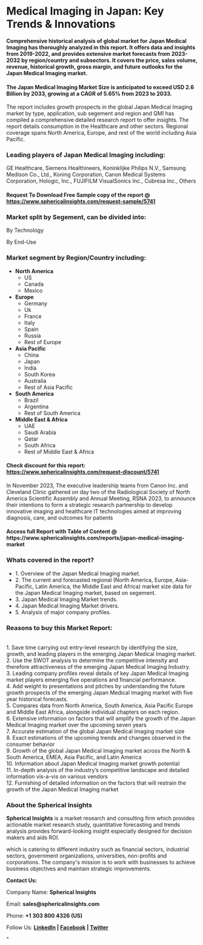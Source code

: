 <h1><strong>Medical Imaging in Japan: Key Trends &amp; Innovations</strong></h1>
<p><strong>Comprehensive historical analysis of global market for Japan Medical Imaging has thoroughly analyzed in this report. It offers data and insights from 2019-2022, and provides extensive market forecasts from 2023-2032 by region/country and subsectors. It covers the price, sales volume, revenue, historical growth, gross margin, and future outlooks for the Japan Medical Imaging market.</strong></p>
<h4><strong>The Japan Medical Imaging Market Size is anticipated to exceed USD 2.6 Billion by 2033, growing at a CAGR of 5.65% from 2023 to 2033.</strong></h4>
<p>The report includes growth prospects in the global Japan Medical Imaging market by type, application, sub segement and region and QMI has compiled a comprehensive detailed research report to offer insights. The report details consumption in the Healthcare and other sectors. Regional coverage spans North America, Europe, and rest of the world including Asia Pacific.</p>
<h3><strong>Leading players of Japan Medical Imaging including:</strong></h3>
<p>GE Healthcare, Siemens Healthineers, Koninklijke Philips N.V., Samsung Medison Co., Ltd., Koning Corporation, Canon Medical Systems Corporation, Hologic, Inc., FUJIFILM VisualSonics Inc., Cubresa Inc., Others</p>
<h4>Request To Download Free Sample copy of the report @ <a href="https://www.sphericalinsights.com/request-sample/5741">https://www.sphericalinsights.com/request-sample/5741</a></h4>
<h3><strong>Market split by Segement, can be divided into:</strong></h3>
<p>By Technology</p>
<p>By End-Use</p>
<h3><strong>Market segment by Region/Country including:</strong></h3>
<ul>
<li><strong>North America</strong>
<ul>
<li>US</li>
<li>Canada</li>
<li>Mexico</li>
</ul>
</li>
<li><strong>Europe</strong>
<ul>
<li>Germany</li>
<li>Uk</li>
<li>France</li>
<li>Italy</li>
<li>Spain</li>
<li>Russia</li>
<li>Rest of Europe</li>
</ul>
</li>
<li><strong>Asia Pacific</strong>
<ul>
<li>China</li>
<li>Japan</li>
<li>India</li>
<li>South Korea</li>
<li>Australia</li>
<li>Rest of Asia Pacific</li>
</ul>
</li>
<li><strong>South America</strong>
<ul>
<li>Brazil</li>
<li>Argentina</li>
<li>Rest of South America</li>
</ul>
</li>
<li><strong>Middle East &amp; Africa</strong>
<ul>
<li>UAE</li>
<li>Saudi Arabia</li>
<li>Qatar</li>
<li>South Africa</li>
<li>Rest of Middle East &amp; Africa</li>
</ul>
</li>
</ul>
<h4>Check discount for this report: <a href="https://www.sphericalinsights.com/request-discount/5741">https://www.sphericalinsights.com/request-discount/5741</a></h4>
<p>In November 2023,&nbsp;The executive leadership teams from Canon Inc. and Cleveland Clinic gathered on day two of the Radiological Society of North America Scientific Assembly and Annual Meeting, RSNA 2023, to announce their intentions to form a strategic research partnership to develop innovative imaging and healthcare IT technologies aimed at improving diagnosis, care, and outcomes for patients</p>
<h4>Access full Report with Table of Content @ <a>https://www.sphericalinsights.com/reports/japan-medical-imaging-market</a></h4>
<h3><strong>Whats covered in the report?</strong></h3>
<ul>
<li>1. Overview of the Japan Medical Imaging market.</li>
<li>2. The current and forecasted regional (North America, Europe, Asia-Pacific, Latin America, the Middle East and Africa) market size data for the Japan Medical Imaging market, based on segement.</li>
<li>3. Japan Medical Imaging Market trends.</li>
<li>4. Japan Medical Imaging Market drivers.</li>
<li>5. Analysis of major company profiles.</li>
</ul>
<h3><strong>Reasons to buy this Market Report:</strong></h3>
<p><br /> 1. Save time carrying out entry-level research by identifying the size, growth, and leading players in the emerging Japan Medical Imaging market.<br /> 2. Use the SWOT analysis to determine the competitive intensity and therefore attractiveness of the emerging Japan Medical Imaging Industry.<br /> 3. Leading company profiles reveal details of key Japan Medical Imaging market players emerging five operations and financial performance.<br /> 4. Add weight to presentations and pitches by understanding the future growth prospects of the emerging Japan Medical Imaging market with five year historical forecasts.<br /> 5. Compares data from North America, South America, Asia Pacific Europe and Middle East Africa, alongside individual chapters on each region.<br /> 6. Extensive information on factors that will amplify the growth of the Japan Medical Imaging market over the upcoming seven years<br /> 7. Accurate estimation of the global Japan Medical Imaging market size <br /> 8. Exact estimations of the upcoming trends and changes observed in the consumer behavior <br /> 9. Growth of the global Japan Medical Imaging market across the North &amp; South America, EMEA, Asia Pacific, and Latin America<br /> 10. Information about Japan Medical Imaging market growth potential<br /> 11. In-depth analysis of the industry&rsquo;s competitive landscape and detailed information vis-a-vis on various vendors<br /> 12. Furnishing of detailed information on the factors that will restrain the growth of the Japan Medical Imaging market</p>
<h3><strong>About the Spherical Insights</strong></h3>
<p><strong>Spherical Insights</strong> is a market research and consulting firm which provides actionable market research study, quantitative forecasting and trends analysis provides forward-looking insight especially designed for decision makers and aids ROI.</p>
<p>which is catering to different industry such as financial sectors, industrial sectors, government organizations, universities, non-profits and corporations. The company's mission is to work with businesses to achieve business objectives and maintain strategic improvements.</p>
<p><strong>Contact Us:</strong></p>
<p>Company Name: <strong>Spherical Insights</strong></p>
<p>Email: <strong>sales@sphericalinsights.com</strong></p>
<p>Phone: <strong>+1 303 800 4326 (US)</strong></p>
<p>Follow Us: <strong><a href="https://www.linkedin.com/company/spherical-insight/"><u>LinkedIn</u></a> | <a href="https://www.facebook.com/sphericalinsights22"><u>Facebook</u></a> | <a href="https://twitter.com/SInsights_US"><u>Twitter</u></a></strong></p>
<p>"</p>
